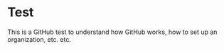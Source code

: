# Test

This is a GitHub test to understand how GitHub works, how to set up an organization, etc. etc.
